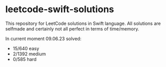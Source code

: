 # leetcode-swift-solutions
This repository for LeetCode solutions in Swift language. All solutions are selfmade and certainly not all perfect in terms of time/memory.

In current moment 09.06.23 solved:
- 15/640 easy
- 2/1392 medium
- 0/585 hard
